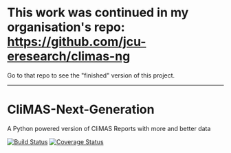 
# This work was continued in my organisation's repo: https://github.com/jcu-eresearch/climas-ng 

Go to that repo to see the "finished" version of this project.

-----

CliMAS-Next-Generation
======================

A Python powered version of CliMAS Reports with more and better data

[![Build Status](https://travis-ci.org/DanielBaird/CliMAS-Next-Generation.png?branch=master)](https://travis-ci.org/DanielBaird/CliMAS-Next-Generation)
[![Coverage Status](https://coveralls.io/repos/DanielBaird/CliMAS-Next-Generation/badge.png)](https://coveralls.io/r/DanielBaird/CliMAS-Next-Generation)

